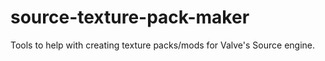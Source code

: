 # source-texture-pack-maker
Tools to help with creating texture packs/mods for Valve's Source engine.
